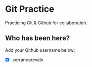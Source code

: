 # Git Practice

Practicing Git &amp; Github for collaboration.

## Who has been here?

Add your Github username below:

- [x] serranoarevalo
